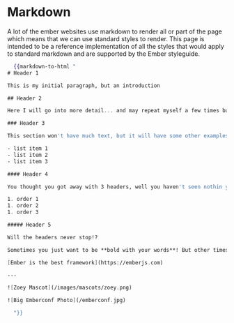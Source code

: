 # Markdown

A lot of the ember websites use markdown to render all or part of the page which means that we can use standard styles to render. This page is intended to be a reference implementation of all the styles that would apply to standard markdown and are supported by the Ember styleguide.

``` handlebars
  {{markdown-to-html "
# Header 1

This is my initial paragraph, but an introduction

## Header 2

Here I will go into more detail... and may repeat myself a few times but please don't hold that against me. Here I will go into more detail... and may repeat myself a few times but please don't hold that against me. Here I will go into more detail... and may repeat myself a few times but please don't hold that against me. Here I will go into more detail... and may repeat myself a few times but please don't hold that against me. Here I will go into more detail... and may repeat myself a few times but please don't hold that against me. 

### Header 3

This section won't have much text, but it will have some other examples! 

- list item 1
- list item 2
- list item 3

#### Header 4

You thought you got away with 3 headers, well you haven't seen nothin yet!

1. order 1
1. order 2 
1. order 3

##### Header 5

Will the headers never stop!? 

Sometimes you just want to be **bold with your words**! But other times *you might feel a bit off center*. 

[Ember is the best framework](https://emberjs.com)

--- 

![Zoey Mascot](/images/mascots/zoey.png)

![Big Emberconf Photo](/emberconf.jpg)

  "}}
```
